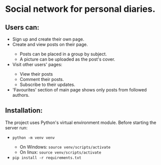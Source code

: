 <h1>Social network for personal diaries.</h1>
  <h2>Users can:</h2><p><ul>
    <li>Sign up and create their own page.</li>
    <li>Create and view posts on their page.</li>
      <ul>
        <li>Posts can be placed in a group by subject.</li>
        <li>A picture can be uploaded as the post's cover.</li>
      </ul>
    <li>Visit other users' pages:</li>
      <ul>
        <li>View their posts</li>
        <li>Comment their posts.</li>
        <li>Subscribe to their updates.</li>
      </ul>
    <li>'Favourites' section of main page shows only posts from followed authors.</li>
  </ul></p>
<h2>Installation:</h2>
<p>The project uses Python's virtual environment module. Before starting the server run:
  <ul>
    <li><code>python -m venv venv</code></li>
  <ul>
  <li>On Windows:
<code>source venv/scripts/activate</code></li>
  <li>On linux:
<code>source venv/scripts/activate</code></li></ul>
<li><code>pip install -r requirements.txt</code></li></ul></p>
